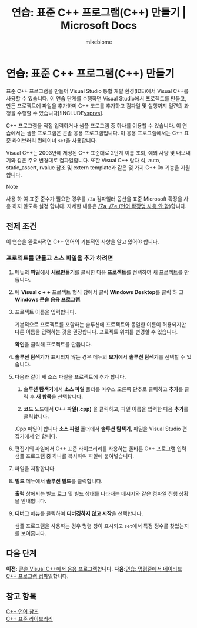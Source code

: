 ﻿---
title: '연습: 표준 C++ 프로그램(C++) 만들기 | Microsoft Docs'
ms.custom: get-started-article
ms.date: 11/04/2016
ms.technology:
- cpp-windows
ms.topic: conceptual
f1_keywords:
- vcfirstapp
- vccreatefirst
dev_langs:
- C++
helpviewer_keywords:
- command-line applications [C++], standard
- standard applications [C++]
ms.assetid: 48217e35-d892-46b7-93e3-f6f0b7e2da35
author: mikeblome
ms.author: mblome
ms.workload:
- cplusplus
- uwp
ms.openlocfilehash: 4f3f01ab95237a0401394d429443804ce65a4385
ms.sourcegitcommit: 38af5a1bf35249f0a51e3aafc6e4077859c8f0d9
ms.translationtype: MT
ms.contentlocale: ko-KR
ms.lasthandoff: 08/09/2018
ms.locfileid: "40017330"
---
# <a name="walkthrough-creating-a-standard-c-program-c"></a>연습: 표준 C++ 프로그램(C++) 만들기
표준 C++ 프로그램을 만들어 Visual Studio 통합 개발 환경(IDE)에서 Visual C++를 사용할 수 있습니다. 이 연습 단계를 수행하면 Visual Studio에서 프로젝트를 만들고, 만든 프로젝트에 파일을 추가하며 C++ 코드를 추가하고 컴파일 및 실행까지 일련의 과정을 수행할 수 있습니다[!INCLUDE[vsprvs](../assembler/masm/includes/vsprvs_md.md)].  
  
 C++ 프로그램을 직접 입력하거나 샘플 프로그램 중 하나를 이용할 수 있습니다. 이 연습에서는 샘플 프로그램은 콘솔 응용 프로그램입니다. 이 응용 프로그램에서는 C++ 표준 라이브러리 컨테이너 `set`을 사용합니다.  
  
 Visual C++는 2003년에 제정된 C++ 표준대로 2단계 이름 조회, 예외 사양 및 내보내기와 같은 주요 변경대로 컴파일합니다. 또한 Visual C++ 람다 식, auto, static_assert, rvalue 참조 및 extern template과 같은 몇 가지 C++ 0x 기능을 지원합니다.  
  
> [!NOTE]
>  사용 하 여 표준 준수가 필요한 경우를 `/Za` 컴파일러 옵션을 표준 Microsoft 확장을 사용 하지 않도록 설정 합니다. 자세한 내용은 [/Za, /Ze (언어 확장명 사용 안 함)](../build/reference/za-ze-disable-language-extensions.md)합니다.  
  
## <a name="prerequisites"></a>전제 조건  
 이 연습을 완료하려면 C++ 언어의 기본적인 사항을 알고 있어야 합니다.  
  
### <a name="to-create-a-project-and-add-a-source-file"></a>프로젝트를 만들고 소스 파일을 추가 하려면  
  
1.  메뉴의 **파일**에서 **새로만들기**를 클릭한 다음 **프로젝트**를 선택하여 새 프로젝트를 만듭니다.  
  
2.  에 **Visual c + +** 프로젝트 형식 창에서 클릭 **Windows Desktop**를 클릭 하 고 **Windows 콘솔 응용 프로그램**.  
  
3.  프로젝트 이름을 입력합니다.   
  
     기본적으로 프로젝트를 포함하는 솔루션에 프로젝트와 동일한 이름이 허용되지만 다른 이름을 입력하는 것을 권장합니다. 프로젝트 위치를 변경할 수 있습니다.  
  
     **확인**을 클릭해 프로젝트를 만듭니다.  
  
4.  **솔루션 탐색기**가 표시되지 않는 경우 메뉴의 **보기**에서 **솔루션 탐색기**를 선택할 수 있습니다.  
  
5.  다음과 같이 새 소스 파일을 프로젝트에 추가 합니다.  
  
    1.  **솔루션 탐색기**에서 **소스 파일** 폴더를 마우스 오른쪽 단추로 클릭하고 **추가**를 클릭 후 **새 항목**을 선택합니다.  
  
    2.  **코드** 노드에서 **C++ 파일(.cpp)** 을 클릭하고, 파일 이름을 입력한 다음 **추가**를 클릭합니다.  
  
     .Cpp 파일이 합니다 **소스 파일** 폴더에서 **솔루션 탐색기**, 파일을 Visual Studio 편집기에서 연 합니다.  
  
6.  편집기의 파일에서 C++ 표준 라이브러리를 사용하는 올바른 C++ 프로그램 입력 샘플 프로그램 중 하나를 복사하여 파일에 붙여넣습니다.
  
  
7.  파일을 저장합니다.  
  
8. **빌드** 메뉴에서 **솔루션 빌드**를 클릭합니다.  
  
     **출력** 창에서는 빌드 로그 및 빌드 상태를 나타내는 메시지와 같은 컴파일 진행 상황을 안내합니다.  
  
9. **디버그** 메뉴를 클릭하여 **디버깅하지 않고 시작**을 선택합니다.  
  
     샘플 프로그램을 사용하는 경우 명령 창이 표시되고 `set`에서 특정 정수를 찾았는지를 보여줍니다.  
  
## <a name="next-steps"></a>다음 단계  
 **이전:** [콘솔 Visual C++에서 응용 프로그램](../windows/console-applications-in-visual-cpp.md)합니다. **다음:**[연습: 명령줄에서 네이티브 C++ 프로그램 컴파일](../build/walkthrough-compiling-a-native-cpp-program-on-the-command-line.md)합니다.
  
## <a name="see-also"></a>참고 항목  
 [C++ 언어 참조](../cpp/cpp-language-reference.md)   
 [C++ 표준 라이브러리](../standard-library/cpp-standard-library-reference.md)